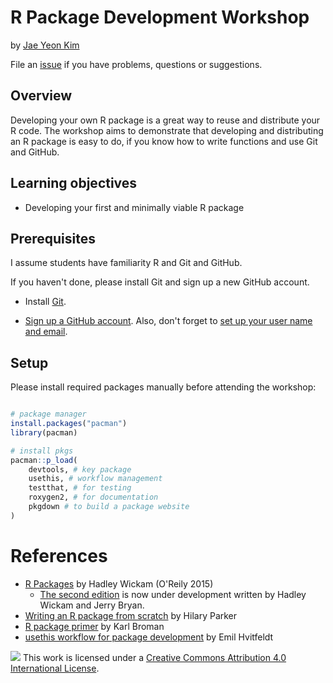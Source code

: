 
# R Package Development Workshop

by [Jae Yeon Kim](https://jaeyk.github.io/)

File an [issue](https://github.com/dlab-berkeley/R-package-development/issues) if you have problems, questions or suggestions.

## Overview

Developing your own R package is a great way to reuse and distribute your R code. The workshop aims to demonstrate that developing and distributing an R package is easy to do, if you know how to write functions and use Git and GitHub.

## Learning objectives

- Developing your first and minimally viable R package

## Prerequisites

I assume students have familiarity R and Git and GitHub.

If you haven't done, please install Git and sign up a new GitHub account.

- Install [Git](https://git-scm.com/book/en/v2/Getting-Started-Installing-Git).

- [Sign up a GitHub account](https://docs.github.com/en/github/getting-started-with-github/signing-up-for-a-new-github-account). Also, don't forget to [set up your user name and email](https://kbroman.org/github_tutorial/pages/first_time.html).


## Setup

Please install required packages manually before attending the workshop:

```r

# package manager
install.packages("pacman")
library(pacman)

# install pkgs
pacman::p_load(
    devtools, # key package 
    usethis, # workflow management 
    testthat, # for testing 
    roxygen2, # for documentation 
    pkgdown # to build a package website
)

```

# References
- [R Packages](http://r-pkgs.had.co.nz/) by Hadley Wickam (O'Reily 2015)
  - [The second edition](https://r-pkgs.org/) is now under development written by Hadley Wickam and Jerry Bryan.
- [Writing an R package from scratch](https://hilaryparker.com/2014/04/29/writing-an-r-package-from-scratch/) by Hilary Parker
- [R package primer](https://kbroman.org/pkg_primer/) by Karl Broman
- [usethis workflow for package development](https://www.hvitfeldt.me/blog/usethis-workflow-for-package-development/) by Emil Hvitfeldt 

![](https://i.creativecommons.org/l/by/4.0/88x31.png) This work is licensed under a [Creative Commons Attribution 4.0 International License](https://creativecommons.org/licenses/by/4.0/).
